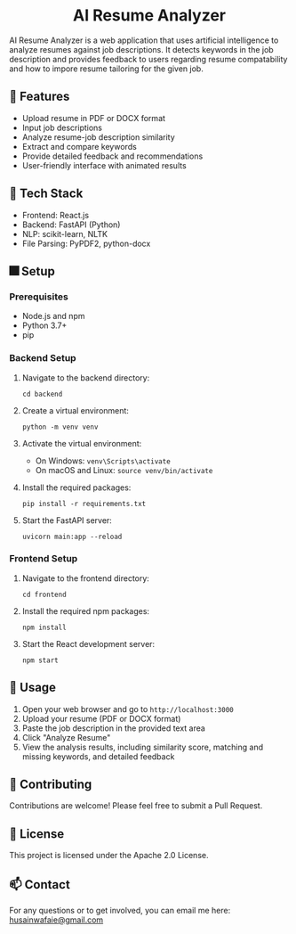 # <h1 align="center"> AI Resume Analyzer </h1>

AI Resume Analyzer is a web application that uses artificial intelligence to analyze resumes against job descriptions. It detects keywords in the job description and provides feedback to users regarding 
resume compatability and how to impore resume tailoring for the given job.

## 🔮 Features

- Upload resume in PDF or DOCX format
- Input job descriptions
- Analyze resume-job description similarity
- Extract and compare keywords
- Provide detailed feedback and recommendations
- User-friendly interface with animated results

## 🧰 Tech Stack

- Frontend: React.js
- Backend: FastAPI (Python)
- NLP: scikit-learn, NLTK
- File Parsing: PyPDF2, python-docx

## 🎆 Setup

### Prerequisites

- Node.js and npm
- Python 3.7+
- pip

### Backend Setup

1. Navigate to the backend directory:
   ```
   cd backend
   ```

2. Create a virtual environment:
   ```
   python -m venv venv
   ```

3. Activate the virtual environment:
   - On Windows: `venv\Scripts\activate`
   - On macOS and Linux: `source venv/bin/activate`

4. Install the required packages:
   ```
   pip install -r requirements.txt
   ```

5. Start the FastAPI server:
   ```
   uvicorn main:app --reload
   ```

### Frontend Setup

1. Navigate to the frontend directory:
   ```
   cd frontend
   ```

2. Install the required npm packages:
   ```
   npm install
   ```

3. Start the React development server:
   ```
   npm start
   ```

## 🎢 Usage

1. Open your web browser and go to `http://localhost:3000`
2. Upload your resume (PDF or DOCX format)
3. Paste the job description in the provided text area
4. Click "Analyze Resume"
5. View the analysis results, including similarity score, matching and missing keywords, and detailed feedback

## 🏃 Contributing

Contributions are welcome! Please feel free to submit a Pull Request.

## 📰 License

This project is licensed under the Apache 2.0 License.

## 📫 Contact

For any questions or to get involved, you can email me here: [husainwafaie@gmail.com](mailto:husainwafaie@gmail.com)
